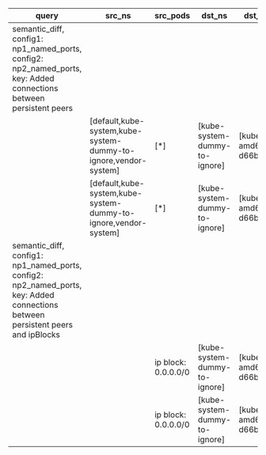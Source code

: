 |query|src_ns|src_pods|dst_ns|dst_pods|connection|
|---|---|---|---|---|---|
|semantic_diff, config1: np1_named_ports, config2: np2_named_ports, key: Added connections between persistent peers|
||[default,kube-system,kube-system-dummy-to-ignore,vendor-system]|[*]|[kube-system-dummy-to-ignore]|[kube-dns-amd64-d66bf76db]|TCP 10054,|
||[default,kube-system,kube-system-dummy-to-ignore,vendor-system]|[*]|[kube-system-dummy-to-ignore]|[kube-dns-amd64-d66bf76db]|TCP 10054,|
|semantic_diff, config1: np1_named_ports, config2: np2_named_ports, key: Added connections between persistent peers and ipBlocks|
|||ip block: 0.0.0.0/0|[kube-system-dummy-to-ignore]|[kube-dns-amd64-d66bf76db]|TCP 10054,|
|||ip block: 0.0.0.0/0|[kube-system-dummy-to-ignore]|[kube-dns-amd64-d66bf76db]|TCP 10054,|
